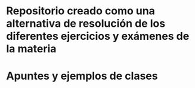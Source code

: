 # Repositorio creado como una alternativa de resolución de los diferentes ejercicios y exámenes de la materia
# Apuntes y ejemplos de clases
